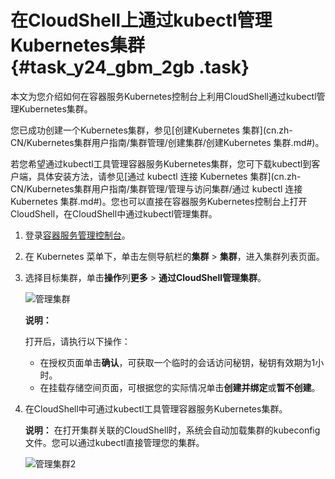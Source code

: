 # 在CloudShell上通过kubectl管理Kubernetes集群 {#task_y24_gbm_2gb .task}

本文为您介绍如何在容器服务Kubernetes控制台上利用CloudShell通过kubectl管理Kubernetes集群。

您已成功创建一个Kubernetes集群，参见[创建Kubernetes 集群](cn.zh-CN/Kubernetes集群用户指南/集群管理/创建集群/创建Kubernetes 集群.md#)。

若您希望通过kubectl工具管理容器服务Kubernetes集群，您可下载kubectl到客户端，具体安装方法，请参见[通过 kubectl 连接 Kubernetes 集群](cn.zh-CN/Kubernetes集群用户指南/集群管理/管理与访问集群/通过 kubectl 连接 Kubernetes 集群.md#)。您也可以直接在容器服务Kubernetes控制台上打开CloudShell，在CloudShell中通过kubectl管理集群。

1.  登录[容器服务管理控制台](https://cs.console.aliyun.com)。
2.  在 Kubernetes 菜单下，单击左侧导航栏的**集群** \> **集群**，进入集群列表页面。
3.  选择目标集群，单击**操作**列**更多** \> **通过CloudShell管理集群**。 

    ![管理集群](http://static-aliyun-doc.oss-cn-hangzhou.aliyuncs.com/assets/img/81209/156751307834720_zh-CN.png)

    **说明：** 

    打开后，请执行以下操作：

    -   在授权页面单击**确认**，可获取一个临时的会话访问秘钥，秘钥有效期为1小时。
    -   在挂载存储空间页面，可根据您的实际情况单击**创建并绑定**或**暂不创建**。
4.  在CloudShell中可通过kubectl工具管理容器服务Kubernetes集群。 

    **说明：** 在打开集群关联的CloudShell时，系统会自动加载集群的kubeconfig文件。您可以通过kubectl直接管理您的集群。

    ![管理集群2](http://static-aliyun-doc.oss-cn-hangzhou.aliyuncs.com/assets/img/81209/156751307934727_zh-CN.png)


